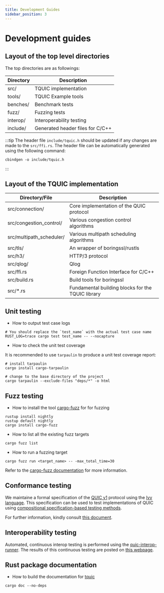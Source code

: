 ```yaml
---
title: Development Guides
sidebar_position: 3
---
```


# Development guides


## Layout of the top level directories

The top directories are as followings:

| Directory | Description |
| --------- | ----------- |
| src/       | TQUIC implementation |
| tools/      | TQUIC Example tools |
| benches/   | Benchmark tests |
| fuzz/      | Fuzzing tests |
| interop/   | Interoperability testing |
| include/   | Generated header files for C/C++ |

:::tip
The header file `include/tquic.h` should be updated if any changes are made to the `src/ffi.rs`.
The header file can be automatically generated using the following command:
```
cbindgen -o include/tquic.h
```
:::


## Layout of the TQUIC implementation

| Directory/File | Description |
| -------------- | ----------- |
| src/connection/           | Core implementation of the QUIC protocol |
| src/congestion_control/   | Various congestion control algorithms |
| src/multipath_scheduler/  | Various multipath scheduling algorithms |
| src/tls/                  | An wrapper of boringssl/rustls |
| src/h3/                   | HTTP/3 protocol |
| src/qlog/                 | Qlog |
| src/ffi.rs                | Foreign Function Interface for C/C++ |
| src/build.rs              | Build tools for boringssl |
| src/\*.rs                 | Fundamental building blocks for the TQUIC library |


## Unit testing

* How to output test case logs

```
# You should replace the `test_name` with the actual test case name
RUST_LOG=trace cargo test test_name -- --nocapture
```

* How to check the unit test coverage

It is recommended to use `tarpaulin` to produce a unit test coverage report:

```
# install tarpaulin
cargo install cargo-tarpaulin

# change to the base directory of the project
cargo tarpaulin --exclude-files "deps/*" -o html
```


## Fuzz testing

* How to install the tool [cargo-fuzz](https://github.com/rust-fuzz/cargo-fuzz) for for fuzzing
```
rustup install nightly
rustup default nightly
cargo install cargo-fuzz
```

* How to list all the existing fuzz targets
```
cargo fuzz list
```

* How to run a fuzzing target
```
cargo fuzz run <target_name> -- -max_total_time=30
```

Refer to the [cargo-fuzz documentation](https://rust-fuzz.github.io/book/cargo-fuzz.html) for more information.


## Conformance testing

We maintaine a formal specification of the [QUIC v1](https://datatracker.ietf.org/doc/html/rfc9000) protocol using the [Ivy language](http://microsoft.github.io/ivy/). This specification can be used to test implementations of QUIC using [compositional specification-based testing methods](https://dl.acm.org/doi/10.1145/3341302.3342087).

For further information, kindly consult [this document](../further_readings/conformance/).


## Interoperability testing

Automated, continuous interop testing is performed using the [quic-interop-runner](https://github.com/marten-seemann/quic-interop-runner/tree/master). The results of this continuous testing are posted on [this webpage](https://interop.seemann.io/).


## Rust package documentation

* How to build the documentation for [tquic](https://docs.rs/tquic)

```
cargo doc --no-deps
```

